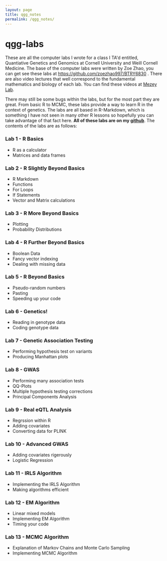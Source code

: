 ```yaml
---
layout: page
title: qgg_notes
permalink: /qgg_notes/
---
```


# qgg-labs

These are all the computer labs I wrote for a class I TA'd entitled, Quantiative Genetics and Genomics at Cornell University and Weill Cornell Medicine.  The base of the computer labs were written by Zoe Zhao, you can get see these labs at https://github.com/zoezhao997/BTRY6830 .  There are also video lectures that well correspond to the fundamental mathematics and biology of each lab.  You can find these videos at [Mezey Lab](http://mezeylab.cb.bscb.cornell.edu/Classes.aspx).

There may still be some bugs within the labs, but for the most part they are great.  From basic R to MCMC, these labs provide a way to learn R in the context of genetics.  The labs are all based in R-Markdown, which is something I have not seen in many other R lessons so hopefully you can take advantage of that fact here.  **All of these labs are on my [github](https://github.com/kulmsc/qgg-labs)**.  The contents of the labs are as follows:

### Lab 1 - R Basics

  - R as a calculator
  - Matrices and data frames

### Lab 2 - R Slightly Beyond Basics
  - R Markdown
  - Functions
  - For Loops
  - If Statements
  - Vector and Matrix calculations

### Lab 3 - R More Beyond Basics
  - Plotting
  - Probability Distributions

### Lab 4 - R Further Beyond Basics
  - Boolean Data
  - Fancy vector indexing
  - Dealing with missing data

### Lab 5 - R Beyond Basics
  - Pseudo-random numbers
  - Pasting
  - Speeding up your code

### Lab 6 - Genetics!
  - Reading in genotype data
  - Coding genotype data

### Lab 7 - Genetic Association Testing
  - Performing hypothesis test on variants
  - Producing Manhattan plots

### Lab 8 - GWAS
  - Performing many association tests
  - QQ-Plots
  - Multiple hypothesis testing corrections
  - Principal Components Analysis

### Lab 9 - Real eQTL Analysis
  - Regrssion within R
  - Adding covariates
  - Converting data for PLINK

### Lab 10 - Advanced GWAS
  - Adding covariates rigerously
  - Logistic Regression

### Lab 11 - IRLS Algorithm
  - Implementing the IRLS Algorithm
  - Making algorithms efficient

### Lab 12 - EM Algorithm
  - Linear mixed models
  - Implementing EM Algorithm
  - Timing your code

### Lab 13 - MCMC Algorithm
  - Explanation of Markov Chains and Monte Carlo Sampling
  - Implementing MCMC Algorithm


